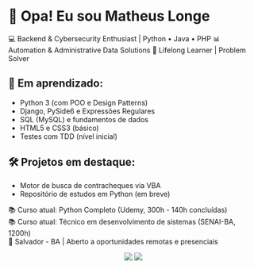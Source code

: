 # 👋 Opa! Eu sou Matheus Longe

💻 Backend & Cybersecurity Enthusiast | Python • Java • PHP
📊 Automation & Administrative Data Solutions
🧠 Lifelong Learner | Problem Solver

## 🚧 Em aprendizado:
- Python 3 (com POO e Design Patterns)
- Django, PySide6 e Expressões Regulares
- SQL (MySQL) e fundamentos de dados
- HTML5 e CSS3 (básico)
- Testes com TDD (nível inicial)

## 🛠️ Projetos em destaque:
- Motor de busca de contracheques via VBA
- Repositório de estudos em Python (em breve)

📚 Curso atual: Python Completo (Udemy, 300h - 140h concluídas)  
📚 Curso atual: Técnico em desenvolvimento de sistemas (SENAI-BA, 1200h)<br>
📍 Salvador - BA | Aberto a oportunidades remotas e presenciais

<p align="center">
  <a href="https://www.linkedin.com/in/matheus-longe"><img src="https://img.shields.io/badge/LinkedIn-blue?style=for-the-badge&logo=linkedin&logoColor=white"/></a>
  <a href="mailto:m.longe.dev@gmail.com"><img src="https://img.shields.io/badge/Gmail-red?style=for-the-badge&logo=gmail&logoColor=white"/></a>
</p>
